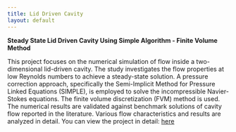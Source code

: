 ```yaml
---
title: Lid Driven Cavity 
layout: default
---
```


**Steady State Lid Driven Cavity Using Simple Algorithm - Finite Volume Method**

This project focuses on the numerical simulation of flow inside a two-dimensional lid-driven cavity. The study investigates the flow properties at low Reynolds numbers to  achieve a steady-state solution. A pressure correction approach, specifically the  Semi-Implicit Method for Pressure Linked Equations (SIMPLE), is employed to solve  the incompressible Navier-Stokes equations. The finite volume  discretization (FVM) method is used. The numerical results are validated against benchmark solutions of  cavity flow reported in the literature. Various flow characteristics and results  are analyzed in detail.
You can view the project in detail: [here](https://github.com/Ganesh-Borde/Lid_Driven_Cavity/tree/main)
